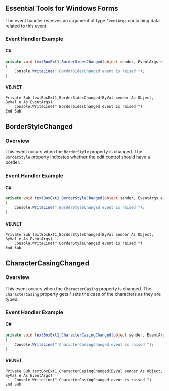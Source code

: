 <!--
source: image
domain: syncfusion-sdk
task: pdf-ocr-to-markdown
language: en (keep original; do not translate)
source_filename: page_909.jpeg
document_name: tools
page_number: 909
page_id: tools#page_909
product: Syncfusion Winforms
version: 11.4.0.26
timestamp: 2025-08-09T10:41:48Z
fidelity: lossless
-->

## Essential Tools for Windows Forms

The event handler receives an argument of type `EventArgs` containing data related to this event.

### Event Handler Example

#### C#

```csharp
private void textBoxExt1_BorderSidesChanged(object sender, EventArgs e)
{
    Console.WriteLine(" BorderSidesChanged event is raised ");
}
```

#### VB.NET

```vb.net
Private Sub textBoxExt1_BorderSidesChanged(ByVal sender As Object, ByVal e As EventArgs)
    Console.WriteLine(" BorderSidesChanged event is raised ")
End Sub
```

## BorderStyleChanged

### Overview

This event occurs when the `BorderStyle` property is changed. The `BorderStyle` property indicates whether the edit control should have a border.

### Event Handler Example

#### C#

```csharp
private void textBoxExt1_BorderStyleChanged(object sender, EventArgs e)
{
    Console.WriteLine(" BorderStyleChanged event is raised ");
}
```

#### VB.NET

```vb.net
Private Sub textBoxExt1_BorderStyleChanged(ByVal sender As Object, ByVal e As EventArgs)
    Console.WriteLine(" BorderStyleChanged event is raised ")
End Sub
```

## CharacterCasingChanged

### Overview

This event occurs when the `CharacterCasing` property is changed. The `CharacterCasing` property gets / sets the case of the characters as they are typed.

### Event Handler Example

#### C#

```csharp
private void textBoxExt1_CharacterCasingChanged(object sender, EventArgs e)
{
    Console.WriteLine(" CharacterCasingChanged event is raised ");
}
```

#### VB.NET

```vb.net
Private Sub textBoxExt1_CharacterCasingChanged(ByVal sender As Object, ByVal e As EventArgs)
    Console.WriteLine(" CharacterCasingChanged event is raised ")
End Sub
```

<!-- tags: [syncfusion, winforms, event handling, border style, character casing, eventargs] keywords: [Windows Forms, Event Handler, BorderStyle, CharacterCasing, EventArgs, C#, VB.NET] -->